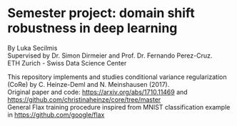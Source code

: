 # Semester project: domain shift robustness in deep learning
By Luka Secilmis <br>
Supervised by Dr. Simon Dirmeier and Prof. Dr. Fernando Perez-Cruz. <br>
ETH Zurich - Swiss Data Science Center

This repository implements and studies conditional variance regularization (CoRe) by C. Heinze-Deml and N. Meinshausen (2017). <br>
Original paper and code: https://arxiv.org/abs/1710.11469 and https://github.com/christinaheinze/core/tree/master <br>
General Flax training procedure inspired from MNIST classification example in https://github.com/google/flax <br>